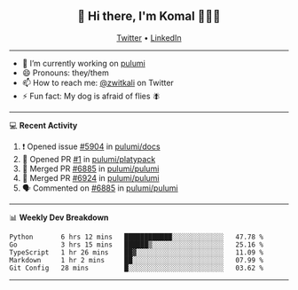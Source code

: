 <h2 align="center"> 👋 Hi there, I'm Komal 🧑🏾‍💻 </h2>
<p align="center">
    <a href="https://twitter.com/zwitkali">Twitter</a> •
    <a href="https://www.linkedin.com/in/komal-ali/">LinkedIn</a>
</p>

--------

- 🔭 I’m currently working on [pulumi](https://github.com/pulumi/pulumi)
- 😄 Pronouns: they/them
- 📫 How to reach me: [@zwitkali](https://twitter.com/zwitkali) on Twitter
- ⚡ Fun fact: My dog is afraid of flies 🪰

--------
💻 **Recent Activity**

<!--START_SECTION:activity-->
1. ❗️ Opened issue [#5904](https://github.com/pulumi/docs/issues/5904) in [pulumi/docs](https://github.com/pulumi/docs)
2. 💪 Opened PR [#1](https://github.com/pulumi/platypack/pull/1) in [pulumi/platypack](https://github.com/pulumi/platypack)
3. 🎉 Merged PR [#6885](https://github.com/pulumi/pulumi/pull/6885) in [pulumi/pulumi](https://github.com/pulumi/pulumi)
4. 🎉 Merged PR [#6924](https://github.com/pulumi/pulumi/pull/6924) in [pulumi/pulumi](https://github.com/pulumi/pulumi)
5. 🗣 Commented on [#6885](https://github.com/pulumi/pulumi/issues/6885) in [pulumi/pulumi](https://github.com/pulumi/pulumi)
<!--END_SECTION:activity-->

--------

📊 **Weekly Dev Breakdown**
<!--START_SECTION:waka-->
```text
Python       6 hrs 12 mins   ████████████░░░░░░░░░░░░░   47.78 % 
Go           3 hrs 15 mins   ██████▒░░░░░░░░░░░░░░░░░░   25.16 % 
TypeScript   1 hr 26 mins    ██▓░░░░░░░░░░░░░░░░░░░░░░   11.09 % 
Markdown     1 hr 2 mins     ██░░░░░░░░░░░░░░░░░░░░░░░   07.99 % 
Git Config   28 mins         █░░░░░░░░░░░░░░░░░░░░░░░░   03.62 % 
```
<!--END_SECTION:waka-->

--------